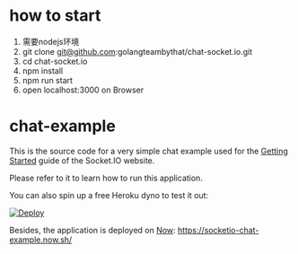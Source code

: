 # how to start

1. 需要nodejs环境
2. git clone git@github.com:golangteambythat/chat-socket.io.git 
3. cd chat-socket.io 
4. npm install
5. npm run start
6. open localhost:3000 on Browser



# chat-example

This is the source code for a very simple chat example used for
the [Getting Started](http://socket.io/get-started/chat/) guide
of the Socket.IO website.

Please refer to it to learn how to run this application.

You can also spin up a free Heroku dyno to test it out:

[![Deploy](https://www.herokucdn.com/deploy/button.png)](https://heroku.com/deploy?template=https://github.com/socketio/chat-example)

Besides, the application is deployed on [Now](https://zeit.co/now): https://socketio-chat-example.now.sh/

